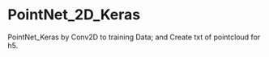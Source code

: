 # PointNet_2D_Keras
PointNet_Keras by Conv2D to training Data; and Create txt of pointcloud for h5.

